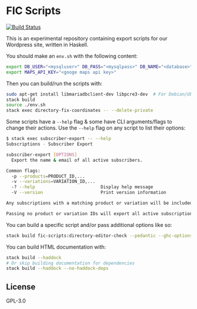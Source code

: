 # FIC Scripts

[![Build Status](https://travis-ci.org/Fellowship-For-Intentional-Community/Wordpress-Scripts.svg?branch=master)](https://travis-ci.org/Fellowship-For-Intentional-Community/Wordpress-Scripts)


This is an experimental repository containing export scripts for our Wordpress
site, written in Haskell.

You should make an `env.sh` with the following content:

```sh
export DB_USER="<mysqluser>" DB_PASS="<mysqlpass>" DB_NAME="<database>"
export MAPS_API_KEY="<googe maps api key>"
```

Then you can build/run the scripts with:

```sh
sudo apt-get install libmariadbclient-dev libpcre3-dev  # For Debian/Ubuntu
stack build
source ./env.sh
stack exec directory-fix-coordinates -- --delete-private
```

Some scripts have a `--help` flag & some have CLI arguments/flags to change
their actions. Use the `--help` flag on any script to list their options:

```sh
$ stack exec subscriber-export -- --help
Subscriptions - Subscriber Export

subscriber-export [OPTIONS]
  Export the name & email of all active subscribers.

Common flags:
  -p --products=PRODUCT_ID,...
  -v --variations=VARIATION_ID,...
  -? --help                         Display help message
  -V --version                      Print version information

Any subscriptions with a matching product or variation will be included.

Passing no product or variation IDs will export all active subscriptions.
```

You can build a specific script and/or pass additional options like so:

```sh
stack build fic-scripts:directory-editor-check --pedantic --ghc-options -O2
```

You can build HTML documentation with:
```sh
stack build --haddock
# Or skip building documentation for dependencies
stack build --haddock --no-haddock-deps
```


## License

GPL-3.0
